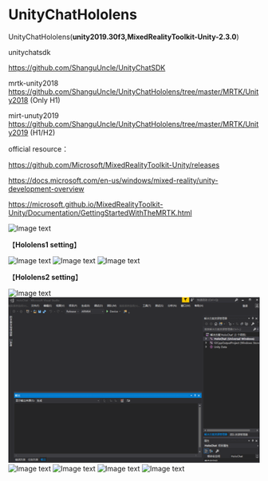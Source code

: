 # UnityChatHololens
UnityChatHololens(**unity2019.30f3,MixedRealityToolkit-Unity-2.3.0**)

unitychatsdk

https://github.com/ShanguUncle/UnityChatSDK

mrtk-unity2018
https://github.com/ShanguUncle/UnityChatHololens/tree/master/MRTK/Unity2018 (Only H1)

mirt-unuty2019
https://github.com/ShanguUncle/UnityChatHololens/tree/master/MRTK/Unity2019 (H1/H2)

official resource：

https://github.com/Microsoft/MixedRealityToolkit-Unity/releases

https://docs.microsoft.com/en-us/windows/mixed-reality/unity-development-overview

https://microsoft.github.io/MixedRealityToolkit-Unity/Documentation/GettingStartedWithTheMRTK.html

![Image text](https://github.com/ShanguUncle/UnityChatHololens/blob/master/Screenshot/h1.png)

【**Hololens1 setting**】

![Image text](https://github.com/ShanguUncle/UnityChatHololens/blob/master/Screenshot/h2.png)
![Image text](https://github.com/ShanguUncle/UnityChatHololens/blob/master/Screenshot/h4.png)
![Image text](https://github.com/ShanguUncle/UnityChatHololens/blob/master/Screenshot/h3.png)

【**Hololens2 setting**】

![Image text](https://github.com/ShanguUncle/UnityChatHololens/blob/master/Screenshot/v2.1.png)
![Image text](https://github.com/ShanguUncle/UnityChatHololens/blob/master/Screenshot/v2.2.png)
![Image text](https://github.com/ShanguUncle/UnityChatHololens/blob/master/Screenshot/untitled.png)
![Image text](https://github.com/ShanguUncle/UnityChatHololens/blob/master/Screenshot/untitled2.png)
![Image text](https://github.com/ShanguUncle/UnityChatHololens/blob/master/Screenshot/untitled3.png)
![Image text](https://github.com/ShanguUncle/UnityChatHololens/blob/master/Screenshot/untitled4.jpg)
